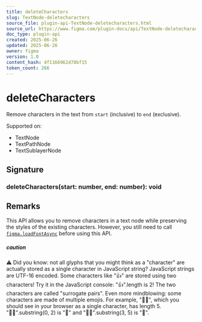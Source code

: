 ```yaml
---
title: deleteCharacters
slug: TextNode-deletecharacters
source_file: plugin-api-TextNode-deletecharacters.html
source_url: https://www.figma.com/plugin-docs/api/TextNode-deletecharacters/
doc_type: plugin-api
created: 2025-06-26
updated: 2025-06-26
owner: figma
version: 1.0
content_hash: 4f1166962d78bf15
token_count: 266
---
```

# deleteCharacters

Remove characters in the text from `start` (inclusive) to `end` (exclusive).

 Supported on:

- TextNode
- TextPathNode
- TextSublayerNode

## Signature

### deleteCharacters(start: number, end: number): void

## Remarks

This API allows you to remove characters in a text node while preserving the styles of the existing characters. However, you still need to call [`figma.loadFontAsync`](/plugin-docs/api/properties/figma-loadfontasync/) before using this API.

##### caution

⚠ Did you know: not all glyphs that you might think as a "character" are actually stored as a single character in JavaScript string? JavaScript strings are UTF-16 encoded. Some characters like "👍" are stored using two characters! Try it in the JavaScript console: "👍".length is 2! The two characters are called "surrogate pairs". Even more mindblowing: some characters are made of multiple emojis. For example, "👨‍👧", which you should see in your browser as a single character, has length 5. "👨‍👧".substring(0, 2) is "👨" and "👨‍👧".substring(3, 5) is "👧".